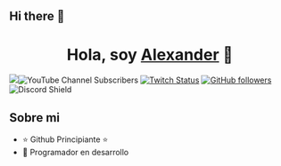 ## Hi there 👋
<div align="center">
<h1 align="center">Hola, soy <a href="https://youtube.com/@alexanderromeroramirez">Alexander</a> 👋</h1>
</div>
<img src="https://imgur.com/gallery/r-e-d-e-s-t-h-e-t-i-c-eRKXJO6#

[![YouTube Channel Subscribers](https://img.shields.io/youtube/channel/subscribers/UCIjEgHA1vatSR2K4rfcdNRg?style=social)](https://youtube.com/aristidevs?sub_confirmation=1)
[![Twitch Status](https://img.shields.io/twitch/status/aristidevs?style=social)](https://www.twitch.tv/aristidevs)
[![GitHub followers](https://img.shields.io/github/followers/arisguimera?style=social)](https://github.com/ArisGuimera)
![Discord Shield](https://discordapp.com/api/guilds/807719549075980308/widget.png?style=shield)

## Sobre mi

- ⭐ Github Principiante ⭐ 
- 📲 Programador en desarrollo
<br>
